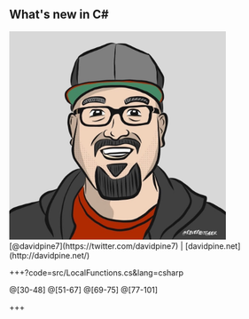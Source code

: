 ## <span>What's new in C#</span>
<img src="assets/me.jpg" height="375" />
<br />
[@davidpine7](https://twitter.com/davidpine7) | [davidpine.net](http://davidpine.net/)

+++?code=src/LocalFunctions.cs&lang=csharp

@[30-48]
@[51-67]
@[69-75]
@[77-101]

+++
